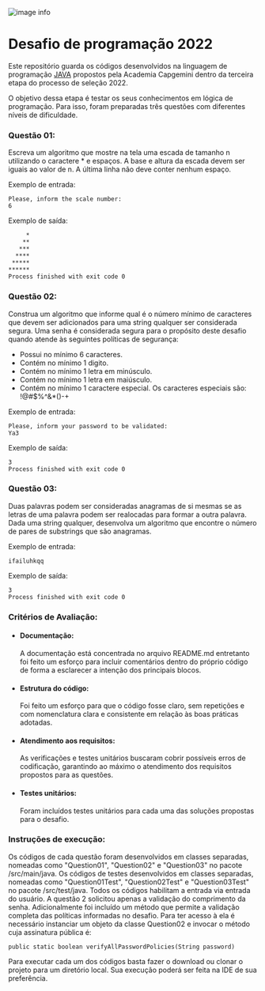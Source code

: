 ![image info](https://capgemini.proway.com.br/assets/img/logo-capgemini.png)


# Desafio de programação 2022
Este repositório guarda os códigos desenvolvidos na linguagem de programação [JAVA](https://www.java.com/pt-BR/) propostos pela Academia Capgemini dentro da terceira etapa do processo de seleção 2022.

O objetivo dessa etapa é testar os seus conhecimentos em lógica de programação. Para isso, foram preparadas três questões com diferentes níveis de dificuldade.

### Questão 01:
Escreva um algoritmo que mostre na tela uma escada de tamanho n utilizando o caractere * e espaços.
A base e altura da escada devem ser iguais ao valor de n. A última linha não deve conter nenhum espaço.

Exemplo de entrada:
```
Please, inform the scale number:
6    
```
Exemplo de saída:
```
     *
    **
   ***
  ****
 *****
******
Process finished with exit code 0 
 ```

### Questão 02:
Construa um algoritmo que informe qual é o número mínimo de caracteres que devem ser adicionados para uma string qualquer ser considerada segura. Uma senha é considerada segura para o propósito deste desafio quando atende às seguintes políticas de segurança:
* Possui no mínimo 6 caracteres.
* Contém no mínimo 1 digito.
* Contém no mínimo 1 letra em minúsculo.
* Contém no mínimo 1 letra em maiúsculo.
* Contém no mínimo 1 caractere especial. Os caracteres especiais são: !@#$%^&*()-+

Exemplo de entrada:
```
Please, inform your password to be validated:
Ya3
```
Exemplo de saída:
```
3
Process finished with exit code 0
 ```

### Questão 03:
Duas palavras podem ser consideradas anagramas de si mesmas se as letras de uma palavra podem ser realocadas para formar a outra palavra. Dada uma string qualquer, desenvolva um algoritmo que encontre o número de pares de substrings que são anagramas.

Exemplo de entrada:
```
ifailuhkqq
```
Exemplo de saída:
```
3
Process finished with exit code 0 
 ```

### Critérios de Avaliação:
- #### Documentação:
  A documentação está concentrada no arquivo README.md entretanto foi feito um esforço para incluir comentários dentro do próprio código de forma a esclarecer a intenção dos principais blocos.
- #### Estrutura do código:
  Foi feito um esforço para que o código fosse claro, sem repetições e com nomenclatura clara e consistente em relação às boas práticas adotadas.
- #### Atendimento aos requisitos:
  As verificações e testes unitários buscaram cobrir possíveis erros de codificação, garantindo ao máximo o atendimento dos requisitos propostos para as questões.
- #### Testes unitários:
  Foram incluídos testes unitários para cada uma das soluções propostas para o desafio.

### Instruções de execução:
Os códigos de cada questão foram desenvolvidos em classes separadas, nomeadas como "Question01", "Question02" e "Question03" no pacote /src/main/java.
Os códigos de testes desenvolvidos em classes separadas, nomeadas como "Question01Test", "Question02Test" e "Question03Test" no pacote /src/test/java.
Todos os códigos habilitam a entrada via entrada do usuário.
A questão 2 solicitou apenas a validação do comprimento da senha. Adicionalmente foi incluído um método que permite a validação completa das políticas informadas no desafio. Para ter acesso à ela é necessário instanciar um objeto da classe Question02 e invocar o método cuja assinatura pública é:

``` public static boolean verifyAllPasswordPolicies(String password) ```

Para executar cada um dos códigos basta fazer o download ou clonar o projeto para um diretório local. Sua execução poderá ser feita na IDE de sua preferência.
